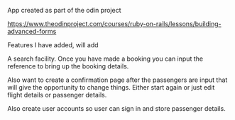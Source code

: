 App created as part of the odin project

https://www.theodinproject.com/courses/ruby-on-rails/lessons/building-advanced-forms

	
Features I have added, will add

A search facility. Once you have made a booking you can input the reference
to bring up the booking details.

Also want to create a confirmation page after the passengers are input
that will give the opportunity to change things. Either start again or just edit flight
details or passenger details.

Also create user accounts so user can sign in and store passenger details.


